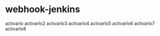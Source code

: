 # webhook-jenkins

activarlo
activarlo2
activarlo3
activarlo4
activarlo5
activarlo6
activarlo7
activarlo8

